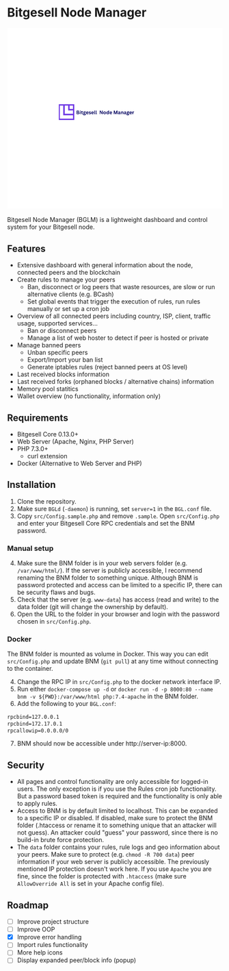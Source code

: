 # Bitgesell Node Manager

<img src="Icon.png" height="50%" width="100%" />

[//]: # (![]&#40;https://user-images.githubusercontent.com/13236924/102018547-2c11e800-3d6e-11eb-96bb-e0bccf76977e.png&#41;)

Bitgesell Node Manager (BGLM) is a lightweight dashboard and control system for your Bitgesell node. 

## Features

- Extensive dashboard with general information about the node, connected peers and the blockchain
- Create rules to manage your peers
  - Ban, disconnect or log peers that waste resources, are slow or run alternative clients (e.g. BCash)
  - Set global events that trigger the execution of rules, run rules manually or set up a cron job
- Overview of all connected peers including country, ISP, client, traffic usage, supported services...
  - Ban or disconnect peers
  - Manage a list of web hoster to detect if peer is hosted or private
- Manage banned peers
  - Unban specific peers
  - Export/Import your ban list
  - Generate iptables rules (reject banned peers at OS level)
- Last received blocks information
- Last received forks (orphaned blocks / alternative chains) information
- Memory pool statitics
- Wallet overview (no functionality, information only)

## Requirements

- Bitgesell Core 0.13.0+
- Web Server (Apache, Nginx, PHP Server)
- PHP 7.3.0+
  - curl extension
- Docker (Alternative to Web Server and PHP)

## Installation

1. Clone the repository.
2. Make sure `BGLd` (`-daemon`) is running, set `server=1` in the `BGL.conf` file.
3. Copy `src/Config.sample.php` and remove `.sample`. Open `src/Config.php` and enter your Bitgesell Core RPC credentials and set the BNM password.

### Manual setup

4. Make sure the BNM folder is in your web servers folder (e.g. `/var/www/html/`). If the server is publicly accessible, I recommend renaming the BNM folder to something unique. Although BNM is password protected and access can be limited to a specific IP, there can be security flaws and bugs.
5. Check that the server (e.g. `www-data`) has access (read and write) to the data folder (git will change the ownership by default).
6. Open the URL to the folder in your browser and login with the password chosen in `src/Config.php`.

### Docker

The BNM folder is mounted as volume in Docker. This way you can edit `src/Config.php` and update BNM (`git pull`) at any time without connecting to the container.

4. Change the RPC IP in `src/Config.php` to the docker network interface IP.
5. Run either `docker-compose up -d` or `docker run -d -p 8000:80 --name bnm -v ${PWD}:/var/www/html php:7.4-apache` in the BNM folder. 
6. Add the following to your `BGL.conf`: 
```
rpcbind=127.0.0.1 
rpcbind=172.17.0.1 
rpcallowip=0.0.0.0/0
```
7. BNM should now be accessible under http://server-ip:8000. 

## Security

- All pages and control functionality are only accessible for logged-in users. The only exception is if you use the Rules cron job functionality. But a password based token is required and the functionality is only able to apply rules.
- Access to BNM is by default limited to localhost. This can be expanded to a specific IP or disabled. If disabled, make sure to protect the BNM folder (.htaccess or rename it to something unique that an attacker will not guess). An attacker could "guess" your password, since there is no build-in brute force protection.
- The `data` folder contains your rules, rule logs and geo information about your peers. Make sure to protect (e.g. `chmod -R 700 data`) peer information if your web server is publicly accessible. The previously mentioned IP protection doesn't work here. If you use `Apache` you are fine, since the folder is protected with `.htaccess` (make sure `AllowOverride All` is set in your Apache config file).

## Roadmap

- [ ] Improve project structure
- [ ] Improve OOP
- [x] Improve error handling
- [ ] Import rules functionality
- [ ] More help icons
- [ ] Display expanded peer/block info (popup)
